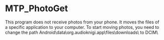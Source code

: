# MTP_PhotoGet
This program does not receive photos from your phone. 
It moves the files of a specific application to your computer. 
To start moving photos, you need to change the path 
Android\data\org.audioknigi.app\files\downloads\   to   DCIM\
